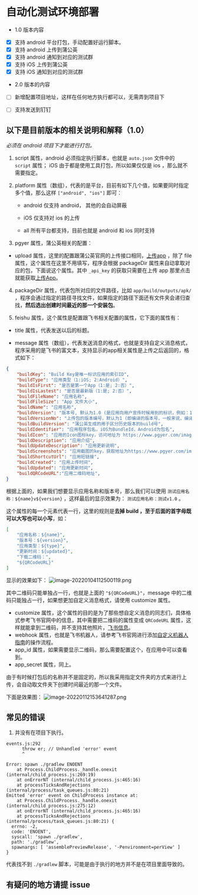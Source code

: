 # 自动化测试环境部署


- 1.0 版本内容

- [x] 支持 android 平台打包，手动配置好运行脚本。
- [x] 支持 android 上传到蒲公英
- [x] 支持 android 通知到对应的测试群
- [x] 支持 iOS 上传到蒲公英
- [x] 支持 iOS 通知到对应的测试群

- 2.0 版本的内容

- [ ] 新增配置项目地址，这样在任何地方执行都可以，无需弄到项目下
- [ ] 支持发送到钉钉



## 以下是目前版本的相关说明和解释（1.0）

*必须在 android 项目下才能进行打包。*

1. script 属性，android 必须指定执行脚本，也就是 `auto.json` 文件中的 `script` 属性； iOS 由于都是使用工具打包，所以如果仅仅是 ios ，那么就不需要指定。

2. platform 属性（数组），代表的是平台，目前有如下几个值，如果要同时指定多个值，那么这样 `["android", "ios"]` 即可：

    - android 仅支持 android， 其他的会自动屏蔽

    - iOS 仅支持对 ios 的上传

    - all 所有平台都支持，目前也就是 android 和 ios 同时支持

3. pgyer 属性，蒲公英相关的配置：

- upload 属性，这里的配置跟蒲公英官网的上传接口相同，[上传app](https://www.pgyer.com/doc/view/api#uploadApp) ，除了 file 属性，这个属性在这里不用填写，程序会根据 packageDir 属性来自动拿取对应的包，下面说这个属性。其中 `_api_key` 的获取只需要在上传 app 那里点击就能获取[上传App](https://www.pgyer.com/doc/view/api#uploadApp)。

4. packageDir 属性，代表包所对应的文件路径，比如 `app/build/outputs/apk/` ，程序会通过指定的路径寻找文件，如果指定的路径下面还有文件夹会递归查找，**然后选出创建时间最近的那一个安装包**。

5. feishu 属性，这个属性是配置跟飞书相关配置的属性，它下面的属性有：

- title 属性，代表发送以后的标题。

- message 属性（数组），代表发送消息的格式，也就是支持自定义消息格式，程序采用的是飞书的富文本，支持显示的app相关属性是上传之后返回的，格式如下：

```json
{
    "buildKey": "Build Key是唯一标识应用的索引ID",
    "buildType": "应用类型（1:iOS; 2:Android）",
    "buildIsFirst": "是否是第一个App（1:是; 2:否）",
    "buildIsLastest": "是否是最新版（1:是; 2:否）",
    "buildFileName": "应用名称",
    "buildFileSize": "App 文件大小",
    "buildName": "应用名称",
    "buildVersion": "版本号, 默认为1.0 (是应用向用户宣传时候用到的标识，例如：1.1、8.2.1等。)",
    "buildVersionNo": "上传包的版本编号，默认为1 (即编译的版本号，一般来说，编译一次会变动一次这个版本号, 在 Android 上叫 Version Code。对于 iOS 来说，是字符串类型；对于 Android 来说是一个整数。例如：1001，28等。)",
    "buildBuildVersion": "蒲公英生成的用于区分历史版本的build号",
    "buildIdentifier": "应用程序包名，iOS为BundleId，Android为包名",
    "buildIcon": "应用的Icon图标key，访问地址为 https://www.pgyer.com/image/view/app_icons/[应用的Icon图标key]",
    "buildDescription": "应用介绍",
    "buildUpdateDescription": "应用更新说明",
    "buildScreenshots": "应用截图的key，获取地址为https://www.pgyer.com/image/view/app_screenshots/[应用截图的key]",
    "buildShortcutUrl": "应用短链接",
    "buildCreated": "应用上传时间",
    "buildUpdated": "应用更新时间",
    "buildQRCodeURL":"应用二维码地址",
}
```

根据上面的，如果我们想要显示应用名称和版本号，那么我们可以使用 `测试应用名称：${name}v${version}` ，这样最后的显示效果为： `测试应用名称：测试v1.0` 。

这个属性的每一个元素代表一行，这里的规则是**去掉 build ，至于后面的首字母既可以大写也可以小写**，如：

```json
[
    "应用名称：${name}",
    "版本号：${version}",
    "应用类型：${type}",
    "更新时间：${updated}",
    "下载二维码：",
    "${QRCodeURL}"
]
```

显示的效果如下：
![image-20220104112500119.png](https://s2.loli.net/2022/01/12/NJb3Yro4xCcy1Zk.png)

其中二维码只能单独占一行，也就是上面的 `"${QRCodeURL}"`，message 中的二维码只能独占一行，如果想更加自定义消息格式，请使用 customize 属性。

- customize 属性，这个属性的目的是为了那些想自定义消息的同志们，具体格式参考飞书官网中的信息，其中需要把二维码的属性变成 `QRCodeURL` 属性，这样就能拿到二维码，并不支持其他照片，[飞书信息](https://open.feishu.cn/document/uAjLw4CM/ukTMukTMukTM/im-v1/message/create_json)。
- webhook 属性，也就是飞书机器人，请参考飞书官网进行添加[自定义机器人指南](https://open.feishu.cn/document/ukTMukTMukTM/ucTM5YjL3ETO24yNxkjN)的操作流程。
- app_id 属性，如果需要显示二维码，那么需要配置这个，在应用中可以查看到。
- app_secret 属性，同上。

由于有时候打包后的名称并不是固定的，所以我采用指定文件夹的方式来进行上传，会自动取文件夹下创建时间最近的那一个文件。



下面是效果图：
![image-20220112153641287.png](https://s2.loli.net/2022/01/12/NpEt8zlJmZoQ6AK.png)


## 常见的错误

1. 并没有在项目下执行。

```
events.js:292
      throw er; // Unhandled 'error' event
      ^

Error: spawn ./gradlew ENOENT
    at Process.ChildProcess._handle.onexit (internal/child_process.js:269:19)
    at onErrorNT (internal/child_process.js:465:16)
    at processTicksAndRejections (internal/process/task_queues.js:80:21)
Emitted 'error' event on ChildProcess instance at:
    at Process.ChildProcess._handle.onexit (internal/child_process.js:275:12)
    at onErrorNT (internal/child_process.js:465:16)
    at processTicksAndRejections (internal/process/task_queues.js:80:21) {
  errno: -2,
  code: 'ENOENT',
  syscall: 'spawn ./gradlew',
  path: './gradlew',
  spawnargs: [ 'assemblePreviewRelease', '-Penvironment=perView' ]
}
```

代表找不到 `./gradlew` 脚本，可能是由于执行的地方并不是在项目里面导致的。





## 有疑问的地方请提 issue


